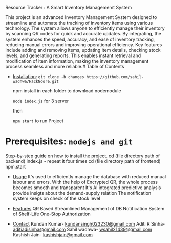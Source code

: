 Resource Tracker : A Smart Inventory Managememt System

This project is an advanced Inventory Management System designed to streamline and automate the tracking of inventory items using various technology. The system allows anyone to efficiently manage their inventory by scanning QR codes for quick and accurate updates. By integrating, the system enhances the speed, accuracy, and ease of inventory tracking, reducing manual errors and improving operational efficiency.
Key features include adding and removing items, updating item details, checking stock levels, and generating reports. This enables instant retrieval and modification of item information, making the inventory management process seamless and more reliable.# Table of Contents

- [Installation](#installation):
  `git clone -b changes https://github.com/sahil-wadhwa/HackNdore.git`

  npm install in each folder to download nodemodule

  `node index.js` for 3 server 

  then
  
  `npm start` to run Project 
  
 # Prerequisites: `nodejs and git`
  

Step-by-step guide on how to install the project.
cd (file directory path of backend) index.js - repeat it four times
cd (file directory path of frontend) npm.start

- [Usage](#usage)
  It's used to efficiently manage the database with reduced manual labour and errors.
  With the help of Encrypted QR, the whole process becomes smooth and transparent
  It's AI integrated predictive analysis provide insigts about the demand-supply relation
  The notification system keeps on check of the stock level
  
- [Features](#features)
  QR Based Streamlined Management of DB
  Notification System of Shelf-Life
  One-Stop Authorization

- [Contact](#contact)
  Kundan Kumar- kundansingh023230@gmail.com
  Aditi R Sinha- aditiadisinha@gmail.com
  Sahil wadhwa- wsahil21439@gmail.com
  Kashish Jain- kashishjain@gmail.com




